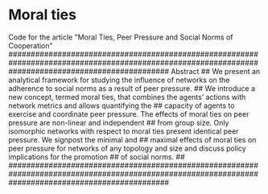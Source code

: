 # Moral ties
Code for the article "Moral Ties, Peer Pressure and Social Norms of Cooperation"
####################################################################################################################################################
Abstract                                                                                                                                          ##
We present an analytical framework for studying the influence of networks on the adherence to social norms as a result of peer pressure.          ##
We introduce a new concept, termed moral ties, that combines the agents’ actions with network metrics and allows quantifying the                  ##
capacity of agents to exercise and coordinate peer pressure. The effects of moral ties on peer pressure are non-linear and independent            ##
from group size. Only isomorphic networks with respect to moral ties present identical peer pressure. We signpost the minimal and                 ##
maximal effects of moral ties on peer pressure for networks of any topology and size and discuss policy implications for the promotion            ##
of social norms.                                                                                                                                  ##
####################################################################################################################################################


